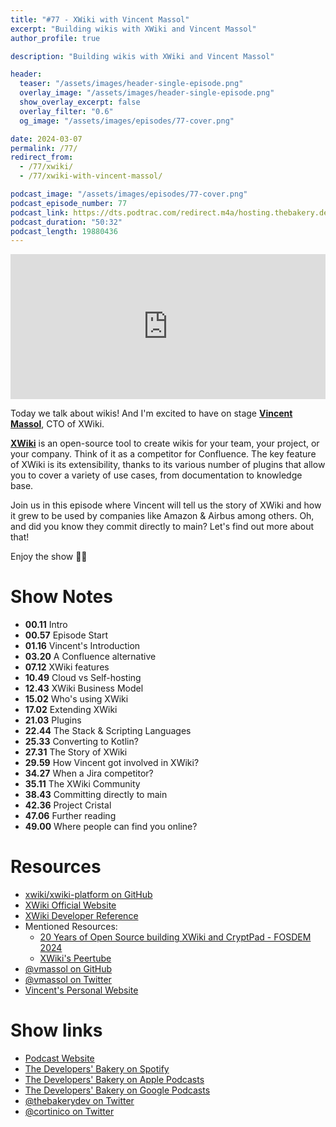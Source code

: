 ```yaml
---
title: "#77 - XWiki with Vincent Massol"
excerpt: "Building wikis with XWiki and Vincent Massol"
author_profile: true

description: "Building wikis with XWiki and Vincent Massol"

header:
  teaser: "/assets/images/header-single-episode.png"
  overlay_image: "/assets/images/header-single-episode.png"
  show_overlay_excerpt: false
  overlay_filter: "0.6"
  og_image: "/assets/images/episodes/77-cover.png"

date: 2024-03-07
permalink: /77/
redirect_from:
  - /77/xwiki/
  - /77/xwiki-with-vincent-massol/

podcast_image: "/assets/images/episodes/77-cover.png"
podcast_episode_number: 77
podcast_link: https://dts.podtrac.com/redirect.m4a/hosting.thebakery.dev/77-thedevelopersbakery-xwiki.m4a
podcast_duration: "50:32"
podcast_length: 19880436
---
```


<iframe src="https://open.spotify.com/embed-podcast/show/4jV6Yoz7D38sZJlYMzJm3k" width="100%" height="232" frameborder="0" allowtransparency="true" allow="encrypted-media"></iframe>

Today we talk about wikis! And I'm excited to have on stage [**Vincent Massol**](https://twitter.com/vmassol), CTO of XWiki.

[**XWiki**](https://xwiki.org/) is an open-source tool to create wikis for your team, your project, or your company. Think of it as a competitor for Confluence.
The key feature of XWiki is its extensibility, thanks to its various number of plugins that allow you to cover a variety of use cases, from documentation to knowledge base.

Join us in this episode where Vincent will tell us the story of XWiki and how it grew to be used by companies like Amazon & Airbus among others. Oh, and did you know they commit directly to main? Let's find out more about that!

Enjoy the show 👨‍🍳

# Show Notes

- **00.11** Intro
- **00.57** Episode Start
- **01.16** Vincent's Introduction
- **03.20** A Confluence alternative
- **07.12** XWiki features
- **10.49** Cloud vs Self-hosting
- **12.43** XWiki Business Model
- **15.02** Who's using XWiki
- **17.02** Extending XWiki
- **21.03** Plugins
- **22.44** The Stack & Scripting Languages
- **25.33** Converting to Kotlin?
- **27.31** The Story of XWiki
- **29.59** How Vincent got involved in XWiki?
- **34.27** When a Jira competitor?
- **35.11** The XWiki Community
- **38.43** Committing directly to main
- **42.36** Project Cristal
- **47.06** Further reading
- **49.00** Where people can find you online?

# Resources

- <i class="fab fa-github"></i> [xwiki/xwiki-platform on GitHub](https://github.com/xwiki/xwiki-platform)
- <i class="fas fa-link"></i> [XWiki Official Website](https://xwiki.org/)
- <i class="fas fa-link"></i> [XWiki Developer Reference](https://dev.xwiki.org/)
- Mentioned Resources:
  - <i class="fab fa-youtube"></i> [20 Years of Open Source building XWiki and CryptPad - FOSDEM 2024](https://fosdem.org/2024/schedule/event/fosdem-2024-1830-20-years-of-open-source-building-xwiki-and-cryptpad/)
  - <i class="fab fa-youtube"></i> [XWiki's Peertube](https://peertube.xwiki.com/)
- <i class="fab fa-github"></i> [@vmassol on GitHub](https://github.com/vmassol)
- <i class="fab fa-twitter"></i> [@vmassol on Twitter](https://twitter.com/vmassol)
- <i class="fas fa-link"></i> [Vincent's Personal Website](http://massol.net)

# Show links

- <i class="fas fa-link"></i> [Podcast Website](https://thebakery.dev)
- <i class="fab fa-spotify"></i> [The Developers' Bakery on Spotify](https://open.spotify.com/show/4jV6Yoz7D38sZJlYMzJm3k?si=AL3ske_0R_CKlEScMhYhug)
- <i class="fas fa-podcast"></i> [The Developers' Bakery on Apple Podcasts](https://podcasts.apple.com/us/podcast/the-developers-bakery/id1542849034)
- <i class="fab fa-google-play"></i> [The Developers' Bakery on Google Podcasts](https://podcasts.google.com/feed/aHR0cHM6Ly90aGViYWtlcnkuZGV2L3BvZGNhc3QueG1s)
- <i class="fab fa-twitter"></i> [@thebakerydev on Twitter](https://twitter.com/thebakerydev)
- <i class="fab fa-twitter"></i> [@cortinico on Twitter](https://twitter.com/cortinico)
